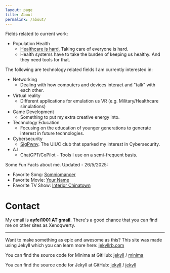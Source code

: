 ```yaml
---
layout: page
title: About
permalink: /about/
---
```


Fields related to current work:
- Population Health
  - [Healthcare is hard.](https://www.beckershospitalreview.com/healthcare-information-technology/ehrs/judy-faulkner-health-it-is-more-complex-than-rocket-science/) Taking care of everyone is hard.
  - Health systems have to take the burden of keeping us healthy. And they need tools for that.

The following are technology related fields I am currently interested in:
- Networking
  - Dealing with how computers and devices interact and "talk" with each other.
- Virtual reality
  - Different applications for emulation us VR (e.g. Military/Healthcare simulations)
- Game Development
  - Something to put my extra creative energy into.
- Technology Education
  - Focusing on the education of younger generations to generate interest in future technologies.
- Cybersecurity
  - [SigPwny](https://sigpwny.com/). The UIUC club that sparked my interest in Cybersecurity.
- A.I.
  - ChatGPT/CoPilot - Tools I use on a semi-frequent basis.



Some Fun Facts about me. Updated - 26/5/2025:
- Favorite Song: [Somniomancer](https://open.spotify.com/track/5oCptG3RbPTbXKFpVjUgmw)
- Favorite Movie: [Your Name](https://myanimelist.net/anime/32281/Kimi_no_Na_wa)
- Favorite TV Show: [Interior Chinatown](https://www.hulu.com/series/interior-chinatown-52c074a7-5680-4f60-9b7e-a6008238207d)



# Contact
My email is **ayfei1001 AT gmail**. There's a good chance that you can find me on other sites as Xenoqwerty.

--------------------------------------------------------------------------------
Want to make something as epic and awesome as this? This site was made using Jekyll which you can learn more here: [jekyllrb.com](https://jekyllrb.com/)

You can find the source code for Minima at GitHub:
[jekyll][jekyll-organization] /
[minima](https://github.com/jekyll/minima)

You can find the source code for Jekyll at GitHub:
[jekyll][jekyll-organization] /
[jekyll](https://github.com/jekyll/jekyll)


[jekyll-organization]: https://github.com/jekyll
